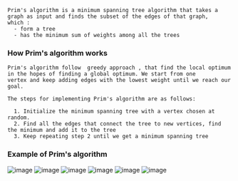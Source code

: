 ```
Prim's algorithm is a minimum spanning tree algorithm that takes a graph as input and finds the subset of the edges of that graph,
which :
  - form a tree
  - has the minimum sum of weights among all the trees
```

### How Prim's algorithm works
```
Prim's algorithm follow  greedy approach , that find the local optimum in the hopes of finding a global optimum. We start from one 
vertex and keep adding edges with the lowest weight until we reach our goal.

The steps for implementing Prim's algorithm are as follows:

  1. Initialize the minimum spanning tree with a vertex chosen at random.
  2. Find all the edges that connect the tree to new vertices, find the minimum and add it to the tree
  3. Keep repeating step 2 until we get a minimum spanning tree
```

### Example of Prim's algorithm

![image](https://user-images.githubusercontent.com/59710234/184237299-0cffb734-0117-41f3-be47-73539968d187.png)
![image](https://user-images.githubusercontent.com/59710234/184237399-720b32a1-9e7f-4ff9-8264-495d510eeef1.png)
![image](https://user-images.githubusercontent.com/59710234/184237468-6c5a886a-8bc8-4c18-919d-47060ca8fe07.png)
![image](https://user-images.githubusercontent.com/59710234/184237584-f3a9a685-0b80-4af0-88d9-c4e00d63a81f.png)
![image](https://user-images.githubusercontent.com/59710234/184237730-803bee56-dc12-43ae-a252-b095f37fb3d3.png)
![image](https://user-images.githubusercontent.com/59710234/184237799-e6a2fc5e-09ea-4aac-a83d-e20f39cc901d.png)

